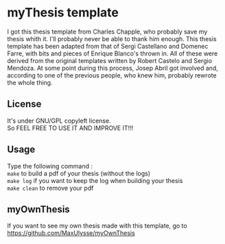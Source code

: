 myThesis template
===
I got this thesis template from Charles Chapple, who probably save my thesis whith it.
I'll probably never be able to thank him enough.
This thesis template has been adapted from that of Sergi Castellano and Domenec Farre,
with bits and pieces of Enrique Blanco's thrown in.
All of these were derived from the original templates written by Robert Castelo and Sergio Mendoza.
At some point during this process, Josep Abril got involved and,
according to one of the previous people, who knew him, probably rewrote the whole thing.

License
---
It's under GNU/GPL copyleft license.  
So FEEL FREE TO USE IT AND IMPROVE IT!!!

Usage
---
Type the following command :  
<code>make</code> to build a pdf of your thesis (without the logs)  
<code>make log</code> if you want to keep the log when building your thesis  
<code>make clean</code> to remove your pdf

myOwnThesis
--
If you want to see my own thesis made with this template, go to <url>https://github.com/MaxUlysse/myOwnThesis</url>